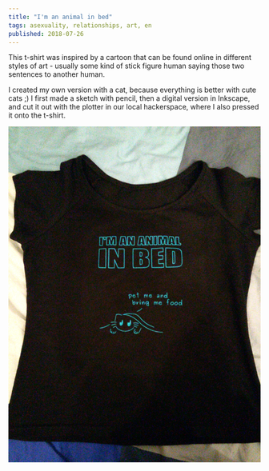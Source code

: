 ```yaml
---
title: "I'm an animal in bed"
tags: asexuality, relationships, art, en
published: 2018-07-26
---
```


This t-shirt was inspired by a cartoon that can be found online in different styles of art - usually some kind of stick figure human saying those two sentences to another human.

I&nbsp;created my own version with a cat, because everything is better with cute cats ;) I&nbsp;first made a sketch with pencil, then a digital version in Inkscape, and cut it out with the plotter in our local hackerspace, where I also pressed it onto the t-shirt.

![A photo of my t-shirt. It says "I'M AN ANIMAL IN BED" in bold letters, and below it is a drawing of a cat peeking out from under a blanket, saying "pet me and bring me food".](tshirt-animal-in-bed.jpg)
